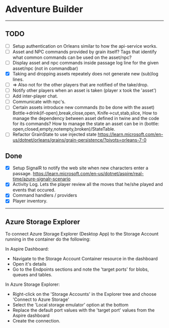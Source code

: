 # Adventure Builder

--- 

## TODO

- [ ] Setup authentication on Orleans similar to how the api-service works.
- [ ] Asset and NPC commands provided by grain itself?
  Tags that identify what common commands can be used on the asset/npc?
- [ ] Display asset and npc commands inside passage log line for the given asset/npc (not in commandbar)
- [x] Taking and dropping assets repeately does not generate new (sub)log lines.
- [ ] => Also not for the other players that are notified of the take/drop.
- [ ] Notify other players when an asset is taken (player x took the 'asset')
- [ ] Add inter-player chat.
- [ ] Communicate with npc's.
- [ ] Certain assets introduce new commands (to be done with the asset)
  Bottle->drink(if-open),break,close,open, Knife->cut,stab,slice, 
  How to manage the dependency between asset defined in twine and the code for its commands?
  How to manage the state an asset can be in (bottle: open,closed,empty,notempty,broken)/StateTable.
- [ ] Refactor GrainState to use injected state https://learn.microsoft.com/en-us/dotnet/orleans/grains/grain-persistence/?pivots=orleans-7-0

## Done

- [x] Setup SignalR to notify the web site when new characters enter a passage.
  https://learn.microsoft.com/en-us/dotnet/aspire/real-time/azure-signalr-scenario
- [x] Activity Log. Lets the player review all the moves that he/she played and events that occured.
- [x] Command handlers / providers
- [x] Player inventory.

---

## Azure Storage Explorer

To connect Azure Storage Explorer (Desktop App) to the Storage Account running in the container do the following:

In Aspire Dashboard:
- Navigate to the Storage Account Container resource in the dashboard
- Open it's details
- Go to the Endpoints sections and note the 'target ports' for blobs, queues and tables.

In Azure Storage Explorer:
- Right-click on the 'Storage Accounts' in the Explorer tree and choose 'Connect to Azure Storage'
- Select the 'Local storage emulator' option at the bottom
- Replace the default port values with the 'target port' values from the Aspire dashboard
- Create the connection.
